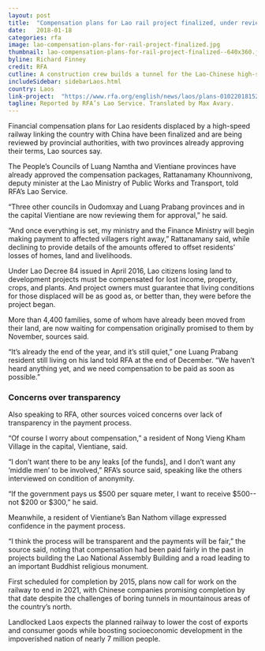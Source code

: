 ```yaml
---
layout: post
title:  "Compensation plans for Lao rail project finalized, under review"
date:   2018-01-18
categories: rfa
image: lao-compensation-plans-for-rail-project-finalized.jpg
thumbnail: lao-compensation-plans-for-rail-project-finalized--640x360.jpg
byline: Richard Finney
credit: RFA
cutline: A construction crew builds a tunnel for the Lao-Chinese high-speed railway in northern Laos' Luang Namtha province, July 12, 2017.
includeSidebar: sidebarLaos.html
country: Laos
link-project:  "https://www.rfa.org/english/news/laos/plans-01022018152358.html"
tagline: Reported by RFA’s Lao Service. Translated by Max Avary.
---
```


Financial compensation plans for Lao residents displaced by a high-speed railway linking the country with China have been finalized and are being reviewed by provincial authorities, with two provinces already approving their terms, Lao sources say.

The People’s Councils of Luang Namtha and Vientiane provinces have already approved the compensation packages, Rattanamany Khounnivong, deputy minister at the Lao Ministry of Public Works and Transport, told RFA’s Lao Service.

“Three other councils in Oudomxay and Luang Prabang provinces and in the capital Vientiane are now reviewing them for approval,” he said.

“And once everything is set, my ministry and the Finance Ministry will begin making payment to affected villagers right away,” Rattanamany said, while declining to provide details of the amounts offered to offset residents’ losses of homes, land and livelihoods.

Under Lao Decree 84 issued in April 2016, Lao citizens losing land to development projects must be compensated for lost income, property, crops, and plants. And project owners must guarantee that living conditions for those displaced will be as good as, or better than, they were before the project began.

More than 4,400 families, some of whom have already been moved from their land, are now waiting for compensation originally promised to them by November, sources said.

“It’s already the end of the year, and it’s still quiet,” one Luang Prabang resident still living on his land told RFA at the end of December. “We haven’t heard anything yet, and we need compensation to be paid as soon as possible.”

### Concerns over transparency ###

Also speaking to RFA, other sources voiced concerns over lack of transparency in the payment process.

“Of course I worry about compensation,” a resident of Nong Vieng Kham Village in the capital, Vientiane, said.

“I don’t want there to be any leaks [of the funds], and I don’t want any ‘middle men’ to be involved,” RFA’s source said, speaking like the others interviewed on condition of anonymity.

“If the government pays us $500 per square meter, I want to receive $500--not $200 or $300,” he said.

Meanwhile, a resident of Vientiane’s Ban Nathom village expressed confidence in the payment process.

“I think the process will be transparent and the payments will be fair,” the source said, noting that compensation had been paid fairly in the past in projects building the Lao National Assembly Building and a road leading to an important Buddhist religious monument.

First scheduled for completion by 2015, plans now call for work on the railway to end in 2021, with Chinese companies promising completion by that date despite the challenges of boring tunnels in mountainous areas of the country’s north.

Landlocked Laos expects the planned railway to lower the cost of exports and consumer goods while boosting socioeconomic development in the impoverished nation of nearly 7 million people.

